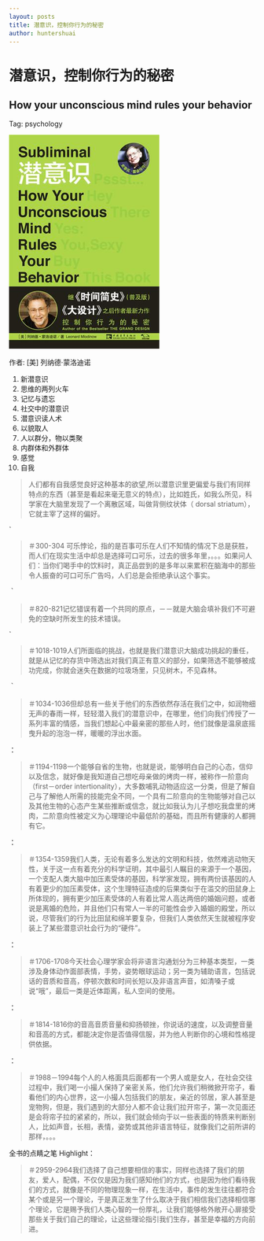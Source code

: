 ```yaml
---
layout: posts
title: 潜意识，控制你行为的秘密
author: huntershuai
---
```


潜意识，控制你行为的秘密
===
How your unconscious mind rules your behavior
---

Tag: psychology

<a href="http://book.douban.com/subject/24845389/">
<img src="/images/subliminal/front_page.jpg" alt="front page"/>
</a>

作者: [美] 列纳德·蒙洛迪诺 

1. 新潜意识
2. 思维的两列火车
3. 记忆与遗忘
4. 社交中的潜意识
5. 潜意识读人术
6. 以貌取人
7. 人以群分，物以类聚
8. 内群体和外群体
9. 感觉
10. 自我

> 人们都有自我感觉良好这种基本的欲望,所以潜意识里更偏爱与我们有同样特点的东西（甚至是看起来毫无意义的特点），比如姓氏，如我么所见，科学家在大脑里发现了一个离散区域，叫做背侧纹状体（ dorsal striatum），它就主宰了这样的偏好。

`
>＃300-304
可乐悖论，指的是百事可乐在人们不知情的情况下总是获胜，而人们在现实生活中却总是选择可口可乐，过去的很多年里，。。。如果问人们：当你们喝手中的饮料时，真正品尝到的是多年以来累积在脑海中的那些令人振奋的可口可乐广告吗，人们总是会拒绝承认这个事实。

｀
>＃820-821记忆错误有着一个共同的原点，－－就是大脑会填补我们不可避免的空缺时所发生的技术错误。

`
>＃1018-1019人们所面临的挑战，也就是我们潜意识大脑成功挑起的重任，就是从记忆的存货中筛选出对我们真正有意义的部分，如果筛选不能够被成功完成，你就会迷失在数据的垃圾场里，只见树木，不见森林。

｀
>＃1034-1036但却总有一些关于他们的东西依然存活在我们之中，如润物细无声的春雨一样，轻轻潜入我们的潜意识中，在哪里，他们向我们传授了一系列丰富的情感，当我们想起心中最亲密的那些人时，他们就像是温泉底摇曳升起的泡泡一样，暖暖的浮出水面。

：
>＃1194-1198一个能够自省的生物，也就是说，能够明白自己的心态，信仰以及信念，就好像是我知道自己想吃母亲做的烤肉一样，被称作一阶意向（first－order intertionality），大多数哺乳动物适应这一分类，但是了解自己与了解他人所需的技能完全不同，一个具有二阶意向的生物能够对自己以及其他生物的心态产生某些推断或信念，就比如我认为儿子想吃我盘里的烤肉，二阶意向性被定义为心理理论中最低阶的基础，而且所有健康的人都拥有它。

：

>＃1354-1359我们人类，无论有着多么发达的文明和科技，依然难逃动物天性，关于这一点有着充分的科学证明，其中最引人瞩目的来源于一个基因，一个支配人类大脑中加压素受体的基因，科学家发现，拥有两份该基因的人有着更少的加压素受体，这个生理特征造成的后果类似于在滥交的田鼠身上所体现的，拥有更少加压素受体的人有着比常人高达两倍的婚姻问题，或者说是离婚的危险，并且他们只有常人一半的可能性会步入婚姻的殿堂，所以说，尽管我们的行为比田鼠和绵羊要复杂，但我们人类依然天生就被程序安装上了某些潜意识社会行为的“硬件”。

：

>＃1706-1708今天社会心理学家会将非语言沟通划分为三种基本类型，一类涉及身体动作面部表情，手势，姿势眼球运动；另一类为辅助语言，包括说话的音质和音高，停顿次数和时间长短以及非语言声音，如清嗓子或说“哦”，最后一类是近体距离，私人空间的使用。

：

>＃1814-1816你的音高音质音量和抑扬顿挫，你说话的速度，以及调整音量和音高的方式，都能决定你是否值得信服，并为他人判断你的心境和性格提供依据。

：

>＃1988－1994每个人的人格面具后面都有一个男人或是女人，在社会交往过程中，我们喝一小撮人保持了亲密关系，他们允许我们稍微掀开帘子，看看他们的内心世界，这一小撮人包括我们的朋友，亲近的邻居，家人甚至是宠物狗，但是，我们遇到的大部分人都不会让我们拉开帘子，第一次见面还是会将帘子拉的紧紧的，所以，我们就会倾向于以一些表面的特质来判断别人，比如声音，长相，表情，姿势或其他非语言特征，就像我们之前所讲的那样，。。。

全书的点睛之笔
Highlight：
>＃2959-2964我们选择了自己想要相信的事实，同样也选择了我们的朋友，爱人，配偶，不仅仅是因为我们感知他们的方式，也是因为他们看待我们的方式，就像是不同的物理现象一样，在生活中，事件的发生往往都符合某个或是另一个理论，于是真正发生了什么取决于我们相信我们选择相信哪个理论，它是赐予我们人类心智的一份厚礼，让我们能够格外敞开心扉接受那些关于我们自己的理论，让这些理论指引我们生存，甚至是幸福的方向前进。